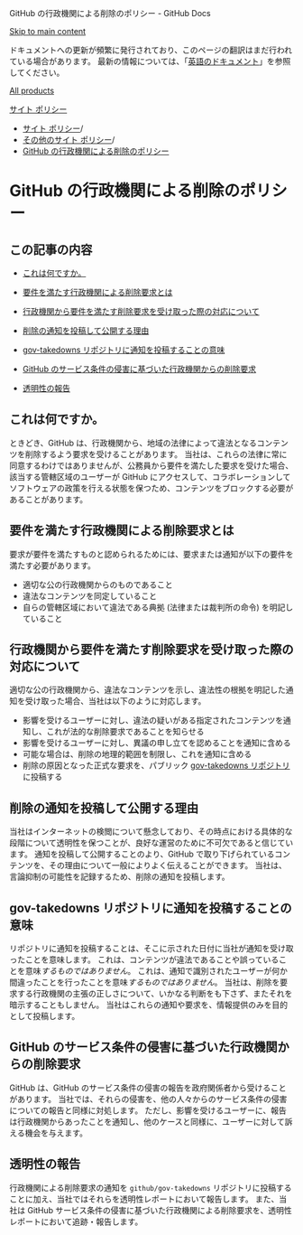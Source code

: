 GitHub の行政機関による削除のポリシー - GitHub Docs

[Skip to main content](#main-content)

ドキュメントへの更新が頻繁に発行されており、このページの翻訳はまだ行われている場合があります。 最新の情報については、「[英語のドキュメント](/en)」を参照してください。

[All products](/ja)

[サイト ポリシー](/ja/site-policy)

* [サイト ポリシー](/ja/site-policy)/
* [その他のサイト ポリシー](/ja/site-policy/other-site-policies)/
* [GitHub の行政機関による削除のポリシー](/ja/site-policy/other-site-policies/github-government-takedown-policy)

GitHub の行政機関による削除のポリシー
==========

この記事の内容
----------

* [これは何ですか。](#what-is-this)

* [要件を満たす行政機関による削除要求とは](#what-is-a-complete-government-takedown-request)

* [行政機関から要件を満たす削除要求を受け取った際の対応について](#what-happens-when-we-receive-a-complete-takedown-request-from-a-government)

* [削除の通知を投稿して公開する理由](#why-do-we-publicly-post-takedown-notices)

* [gov-takedowns リポジトリに通知を投稿することの意味](#what-does-it-mean-if-we-post-a-notice-in-our-gov-takedowns-repository)

* [GitHub のサービス条件の侵害に基づいた行政機関からの削除要求](#government-takedowns-based-on-violations-of-githubs-terms-of-service)

* [透明性の報告](#transparency-reporting)

[](#what-is-this)これは何ですか。
----------

ときどき、GitHub は、行政機関から、地域の法律によって違法となるコンテンツを削除するよう要求を受けることがあります。 当社は、これらの法律に常に同意するわけではありませんが、公務員から要件を満たした要求を受けた場合、該当する管轄区域のユーザーが GitHub にアクセスして、コラボレーションしてソフトウェアの政策を行える状態を保つため、コンテンツをブロックする必要があることがあります。

[](#what-is-a-complete-government-takedown-request)要件を満たす行政機関による削除要求とは
----------

要求が要件を満たすものと認められるためには、要求または通知が以下の要件を満たす必要があります。

* 適切な公の行政機関からのものであること
* 違法なコンテンツを同定していること
* 自らの管轄区域において違法である典拠 (法律または裁判所の命令) を明記していること

[](#what-happens-when-we-receive-a-complete-takedown-request-from-a-government)行政機関から要件を満たす削除要求を受け取った際の対応について
----------

適切な公の行政機関から、違法なコンテンツを示し、違法性の根拠を明記した通知を受け取った場合、当社は以下のように対応します。

* 影響を受けるユーザーに対し、違法の疑いがある指定されたコンテンツを通知し、これが法的な削除要求であることを知らせる
* 影響を受けるユーザーに対し、異議の申し立てを認めることを通知に含める
* 可能な場合は、削除の地理的範囲を制限し、これを通知に含める
* 削除の原因となった正式な要求を、パブリック [gov-takedowns リポジトリ](https://github.com/github/gov-takedowns)に投稿する

[](#why-do-we-publicly-post-takedown-notices)削除の通知を投稿して公開する理由
----------

当社はインターネットの検閲について懸念しており、その時点における具体的な段階について透明性を保つことが、良好な運営のために不可欠であると信じています。 通知を投稿して公開することのより、GitHub で取り下げられているコンテンツを、その理由について一般によりよく伝えることができます。 当社は、言論抑制の可能性を記録するため、削除の通知を投稿します。

[](#what-does-it-mean-if-we-post-a-notice-in-our-gov-takedowns-repository)gov-takedowns リポジトリに通知を投稿することの意味
----------

リポジトリに通知を投稿することは、そこに示された日付に当社が通知を受け取ったことを意味します。 これは、コンテンツが違法であることや誤っていることを意味*するものではありません*。 これは、通知で識別されたユーザーが何か間違ったことを行ったことを意味*するものではありません*。 当社は、削除を要求する行政機関の主張の正しさについて、いかなる判断をも下さず、またそれを暗示することもしません。 当社はこれらの通知や要求を、情報提供のみを目的として投稿します。

[](#government-takedowns-based-on-violations-of-githubs-terms-of-service)GitHub のサービス条件の侵害に基づいた行政機関からの削除要求
----------

GitHub は、GitHub のサービス条件の侵害の報告を政府関係者から受けることがあります。 当社では、それらの侵害を、他の人々からのサービス条件の侵害についての報告と同様に対処します。 ただし、影響を受けるユーザーに、報告は行政機関からあったことを通知し、他のケースと同様に、ユーザーに対して訴える機会を与えます。

[](#transparency-reporting)透明性の報告
----------

行政機関による削除要求の通知を `github/gov-takedowns` リポジトリに投稿することに加え、当社ではそれらを透明性レポートにおいて報告します。 また、当社は GitHub サービス条件の侵害に基づいた行政機関による削除要求を、透明性レポートにおいて追跡・報告します。
